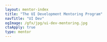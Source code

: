 ```yaml
---
layout: mentor-index
title: "The UI Development Mentoring Program"
navTitle: "UI Dev"
ogImage: /gfx/jpg/ui-dev-mentoring.jpg
ctaApply: true
type: mentor
---
```

